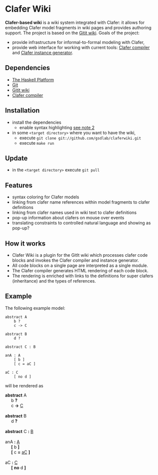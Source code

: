 Clafer Wiki
===========

**Clafer-based wiki** is a wiki system integrated with Clafer: it allows for embedding Clafer model fragments in wiki pages and provides authoring support. The project is based on the [Gitit wiki](http://gitit.net/). Goals of the project:

* provide infrastructure for informal-to-formal modeling with Clafer,
* provide web interface for working with current tools: [Clafer compiler](https://github.com/gsdlab/clafer) and [Clafer instance generator](https://github.com/gsdlab/claferIG).

Dependencies
------------

* [The Haskell Platform](http://hackage.haskell.org/platform)
* [Git](http://git-scm.com)
* [Gitit wiki](http://gitit.net)
* [Clafer compiler](https://github.com/gsdlab/clafer)
  
Installation
------------

* install the dependencies
  * enable syntax highlighting [see note 2](http://gitit.net/Installing)
* in some `<target directory>` where you want to have the wiki,
  * execute `git clone git://github.com/gsdlab/claferwiki.git`
  * execute `make run` 

Update
------

* in the `<target directory>` execute `git pull` 

Features
--------

* syntax coloring for Clafer models
* linking from clafer name references within model fragments to clafer definitions
* linking from clafer names used in wiki text to clafer definitions
* pop-up information about clafers on mouse over events
* translating constraints to controlled natural language and showing as pop-up?

How it works
------------

* Clafer Wiki is a plugin for the GitIt wiki which processes clafer code blocks and invokes the Clafer compiler and instance generator.
* All code blocks on a single page are interpreted as a single module.
* The Clafer compiler generates HTML rendering of each code block.
* The rendering is enriched with links to the definitions for super clafers (inheritance) and the types of references.

Example
-------

The following example model:

```clafer
abstract A
    b ?
    c -> C

abstract B
    d ?

abstract C : B

anA : A
    [ b ]
    [ c = aC ]

aC : C
    [ no d ]
```

will be rendered as

<div id="c1_A">
<b>abstract</b> A<br>
<span style="padding-left:20px">b <b>?</b></span><br>
<span style="padding-left:20px">c <b>-&gt;</b> <a href="#c6_C">C</a></span>
</div>
<br>
<div id="c4_B">
<b>abstract</b> B<br>
<span style="padding-left:20px">d <b>?</b></span>
</div>
<br>
<div id="c6_C">
<b>abstract</b> C <b>:</b> <a href="#c4_B">B</a>
</div>
<br>
<div id="c7_anA">
anA <b>:</b> <a href="#c1_A">A</a><br>
<span style="padding-left:20px"><b>[</b> b <b>]</b></span><br>
<span style="padding-left:20px"><b>[</b> c <b>=</b> <a href="#c8_aC">aC</a> <b>]</b></span>
</div>
<br>
<div id="c8_aC">
aC <b>:</b> <a href="#c6_C">C</a><br>
<span style="padding-left:20px"><b>[</b> <b>no</b> d <b>]</b></span>
</div>




